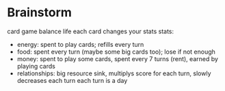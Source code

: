 # Brainstorm

card game
balance life
each card changes your stats
stats:
 - energy: spent to play cards; refills every turn
 - food: spent every turn (maybe some big cards too); lose if not enough
 - money: spent to play some cards, spent every 7 turns (rent), earned by playing cards
 - relationships: big resource sink, multiplys score for each turn, slowly decreases each turn
each turn is a day
